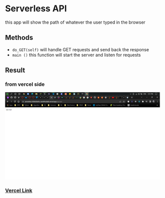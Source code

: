 # Serverless API 
this app will show the path of whatever the user typed in the browser

## Methods
- `do_GET(self)` will handle GET requests and send back the response
- `main ()` this function will start the server and listen for requests

## Result

### from vercel side 
![alt text](./api/assets/serverless_api.png "serverless_api")

### [Vercel Link](https://serverless-k6efu6whu-sarahhudaib.vercel.app/api/api)

